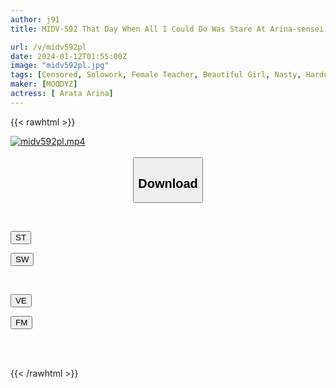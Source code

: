 ```yaml
---
author: j91
title: MIDV-592 That Day When All I Could Do Was Stare At Arina-sensei, Who Was Trying To Save Me From The Garbage Room, Being Fucked By A Sexual Monster Old Man... Arina Arina

url: /v/midv592pl
date: 2024-01-12T01:55:00Z
image: "midv592pl.jpg"
tags: [Censored, Solowork, Female Teacher, Beautiful Girl, Nasty, Hardcore, Slender, Cuckold	]
maker: [MOODYZ]
actress: [ Arata Arina]
---
```



{{< rawhtml >}}

<div class="video" data-videoid="84dRlRKqbBsjaL">
    <a href="javascript:;">
        <img src="/v/midv592pl/midv592pl.jpg" width="WIDTH" height="HEIGHT" alt="midv592pl.mp4" loading="lazy">
    </a>
</div>

<script type="text/javascript" src="https://j91.asia/asset/on-demand-st.js"></script>

<br>
  <link rel="stylesheet" href="https://j91.asia/asset/bs5.css">
  
  <center>
  <button class="btn btn-primary" type="button" data-bs-toggle="collapse" data-bs-target=".multi-collapse" aria-expanded="false" aria-controls="multiCollapseExample1 multiCollapseExample2"><h2>Download</h2></button></center>
</p>
<div class="row">
  <div class="col">
    <div class="collapse multi-collapse" id="multiCollapseExample1">
      <div class="card card-body">
	      	      <br>
<div class="buttons">  
<p><a href="https://streamtape.to/v/84dRlRKqbBsjaL" target="_blank"><button class="btn-hover color-3"><i class="fa fa-download"></i> ST</button></a></p>
<p><a href="https://flaswish.com/hn3e1uxj29pp" target="_blank"><button class="btn-hover color-2"><i class="fa fa-download"></i> SW</button></a></p></div>
    </div>
  </div>
</div>
  <div class="col">
    <div class="collapse multi-collapse" id="multiCollapseExample2">
      <div class="card card-body">
	      <br>
<div class="buttons">
<p><a href="https://veev.to/d/ZPXFxd48C6Kh8fdjsvzbfy2DFfbHvwQtQ7OnDe" target="_blank"><button class="btn-hover color-9"><i class="fa fa-download"></i> VE</button></a></p>
<p><a href="https://filemoon.sx/d/hhyzkq6gteab" target="_blank"><button class="btn-hover color-8"><i class="fa fa-download"></i> FM</button></a></p></div>
<br><br>
      </div>
    </div>
  </div>
</div>

{{< /rawhtml >}}